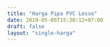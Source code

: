 ```yaml
---
title: "Harga Pipa PVC Lesso"
date: 2019-05-06T15:30:12+07:00
draft: false
layout: "single-harga"
---
```


